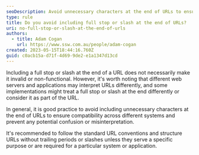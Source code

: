 ```yaml
---
seoDescription: Avoid unnecessary characters at the end of URLs to ensure compatibility and prevent misinterpretation.
type: rule
title: Do you avoid including full stop or slash at the end of URLs?
uri: no-full-stop-or-slash-at-the-end-of-urls
authors:
  - title: Adam Cogan
    url: https://www.ssw.com.au/people/adam-cogan
created: 2023-05-15T18:44:16.760Z
guid: c0acb15a-d71f-4d69-9de2-e1a1347d13cd
---
```


Including a full stop or slash at the end of a URL does not necessarily make it invalid or non-functional. However, it's worth noting that different web servers and applications may interpret URLs differently, and some implementations might treat a full stop or slash at the end differently or consider it as part of the URL.

<!--endintro-->

In general, it is good practice to avoid including unnecessary characters at the end of URLs to ensure compatibility across different systems and prevent any potential confusion or misinterpretation.

It's recommended to follow the standard URL conventions and structure URLs without trailing periods or slashes unless they serve a specific purpose or are required for a particular system or application.
